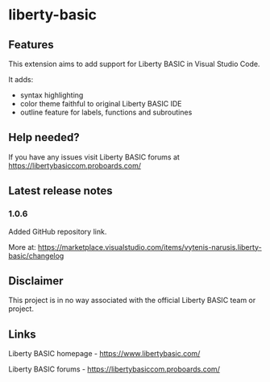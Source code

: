 # liberty-basic

## Features

This extension aims to add support for Liberty BASIC in Visual Studio Code.

It adds:
- syntax highlighting
- color theme faithful to original Liberty BASIC IDE
- outline feature for labels, functions and subroutines

## Help needed?

If you have any issues visit Liberty BASIC forums at https://libertybasiccom.proboards.com/

## Latest release notes

### 1.0.6

Added GitHub repository link.

More at: https://marketplace.visualstudio.com/items/vytenis-narusis.liberty-basic/changelog

## Disclaimer

This project is in no way associated with the official Liberty BASIC team or project.

## Links

Liberty BASIC homepage - https://www.libertybasic.com/

Liberty BASIC forums - https://libertybasiccom.proboards.com/